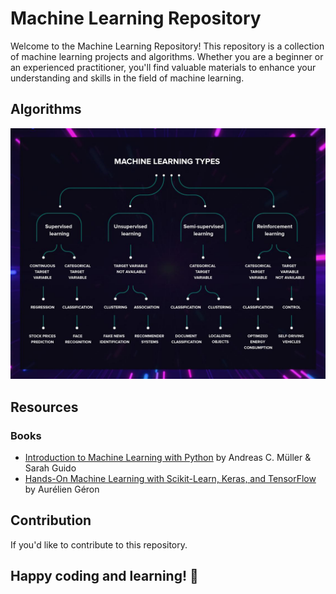# Machine Learning Repository

Welcome to the Machine Learning Repository! This repository is a collection of machine learning projects and algorithms. Whether you are a beginner or an experienced practitioner, you'll find valuable materials to enhance your understanding and skills in the field of machine learning.

## Algorithms
![Algorithm](https://github.com/Shivani-Sharma-23/Machine_Learning/blob/main/Ml.jpg)


## Resources

### Books
- [Introduction to Machine Learning with Python](https://www.oreilly.com/library/view/introduction-to-machine/9781449369880/) by Andreas C. Müller & Sarah Guido
- [Hands-On Machine Learning with Scikit-Learn, Keras, and TensorFlow](https://www.oreilly.com/library/view/hands-on-machine-learning/9781492032632/) by Aurélien Géron


## Contribution

If you'd like to contribute to this repository.


## Happy coding and learning! 🚀
